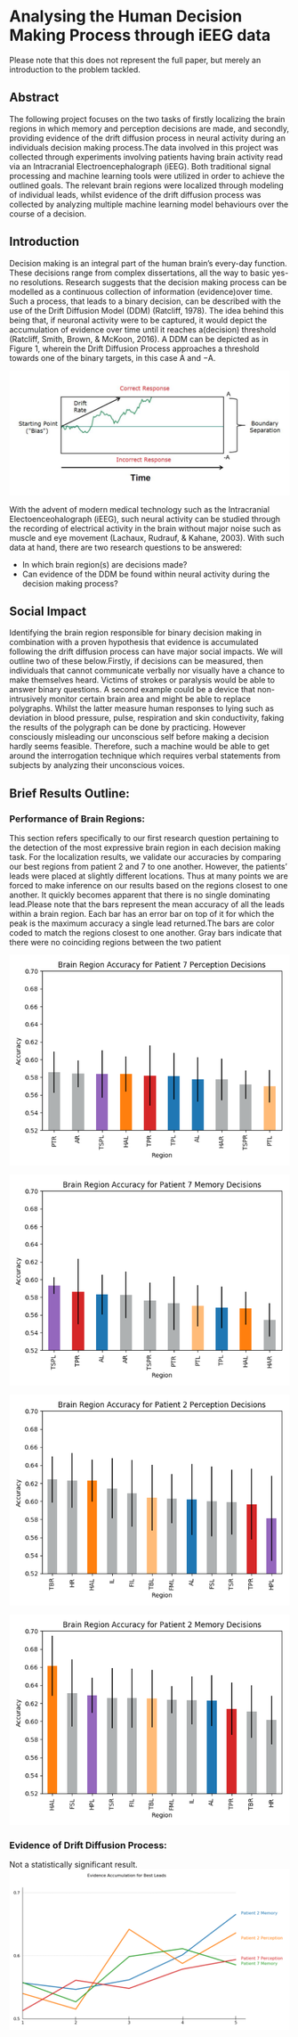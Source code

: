 # Analysing the Human Decision Making Process through iEEG data

Please note that this does not represent the full paper, but merely an introduction to the problem tackled.

## Abstract
The following project focuses on the two tasks of firstly localizing the brain regions in which memory and perception decisions are made, and secondly, providing evidence of the drift diffusion process in neural activity during an individuals decision making process.The data involved in this project was collected through experiments involving patients having brain activity read via an Intracranial Electroencephalograph (iEEG). Both traditional signal processing and machine learning tools were utilized in order to achieve the outlined goals. The relevant brain regions were localized through modeling of individual leads, whilst evidence of the drift diffusion process was collected by analyzing multiple machine learning model behaviours over the course of a decision.

## Introduction
Decision making is an integral part of the human brain’s every-day function.  These decisions range from complex dissertations, all the way to basic yes-no resolutions. Research suggests that the decision making process can be modelled as a continuous collection of information (evidence)over time. Such a process, that leads to a binary decision, can be described with the use of the Drift Diffusion Model (DDM) (Ratcliff, 1978). The idea behind this being that, if neuronal activity were to be captured, it would depict the accumulation of evidence over time until it reaches a(decision) threshold (Ratcliff, Smith, Brown, & McKoon, 2016). A DDM can be depicted as in Figure 1, wherein the Drift Diffusion Process approaches a threshold towards one of the binary targets, in this case A and −A.

![alt text](./img/ddp.png)

With the advent of modern medical technology such as the Intracranial Electoenceohalograph (iEEG), such neural activity can be studied through the recording of electrical activity in the brain without major noise such as muscle and eye movement (Lachaux, Rudrauf, & Kahane, 2003). With such data at hand, there are two research questions to be answered:

- In which brain region(s) are decisions made?
- Can evidence of the DDM be found within neural activity during the decision making process?

## Social Impact
Identifying the brain region responsible for binary decision making in combination with a proven hypothesis that evidence is accumulated following the drift diffusion process can have major social impacts. We will outline two of these below.Firstly, if decisions can be measured, then individuals that cannot communicate verbally nor visually have a chance to make themselves heard. Victims of strokes or paralysis would be able to answer binary questions. A second example could be a device that non-intrusively monitor certain brain area and might be able to replace polygraphs. Whilst the latter measure human responses to lying such as deviation in blood pressure, pulse, respiration and skin conductivity, faking the results of the polygraph can be done by practicing. However consciously misleading our unconscious self before making a decision hardly seems feasible. Therefore, such a machine would be able to get around the interrogation technique which requires verbal statements from subjects by analyzing their unconscious voices.

## Brief Results Outline:

### Performance of Brain Regions:
This section refers specifically to our first research question pertaining to the detection of the most expressive brain region in each decision making task. For the localization results, we validate our accuracies by comparing our best regions from patient 2 and 7 to one another.  However, the patients’ leads were placed at slightly different locations. Thus at many points we are forced to make inference on our results based on the regions closest to one another.  It quickly becomes apparent that there is no single dominating lead.Please note that the bars represent the mean accuracy of all the leads within a brain region. Each bar has an error bar on top of it for which the peak is the maximum accuracy a single lead returned.The bars are color coded to match the regions closest to one another. Gray bars indicate that there were no coinciding regions between the two patient

![alt text](./img/Brain_Region_Accuracy_7_perc.png)

![alt text](./img/Brain_Region_Accuracy_7_mem.png)

![alt text](./img/Brain_Region_Accuracy_2_perc.png)

![alt text](./img/Brain_Region_Accuracy_2_mem.png)

### Evidence of Drift Diffusion Process:
Not a statistically significant result.
![alt text](./img/DDM_best_slopes.png)
